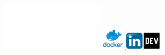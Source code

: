 <div align="center">
    <img src="presentation.svg">
    <a class="logo" href="https://hub.docker.com/u/emssy">
        <img src="logos/docker.png" width=15%>
    </a>
    <a class="logo" href="https://www.linkedin.com/in/marc-antoine-ricard-74a364204/">
        <img src="logos/linkedinLogo.png" width=10%>
    </a>
    <a class="logo" href="https://dev.to/ricm55">
        <img src="logos/devto.png" width=10%>
    </a>
</div>
